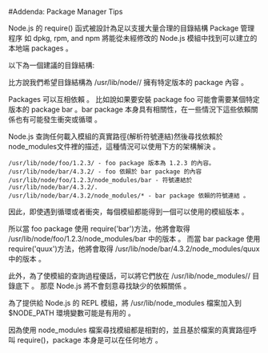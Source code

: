 #Addenda: Package Manager Tips

Node.js 的 require() 函式被設計為足以支援大量合理的目錄結構 Package 管理程序 如 dpkg, rpm, and npm 將能從未經修改的 Node.js 模組中找到可以建立的本地端 packages 。

以下為一個建議的目錄結構:

比方說我們希望目錄結構為 /usr/lib/node/<some-package>/<some-version> 擁有特定版本的 package 內容 。

Packages 可以互相依賴 。 比如說如果要安裝 package foo 可能會需要某個特定版本的 package bar 。bar package 本身具有相關性，在一些情況下這些依賴關係也有可能發生衝突或循環 。

Node.js 查詢任何載入模組的真實路徑(解析符號連結)然後尋找依賴於node_modules文件裡的描述，這種情況可以使用下方的架構解決 。

```javescript
/usr/lib/node/foo/1.2.3/ - foo package 版本為 1.2.3 的內容。
/usr/lib/node/bar/4.3.2/ - foo 依賴於 bar package 的內容
/usr/lib/node/foo/1.2.3/node_modules/bar - 符號連結於 /usr/lib/node/bar/4.3.2/.
/usr/lib/node/bar/4.3.2/node_modules/* - bar package 依賴的符號連結 。
```

因此，即使遇到循環或者衝突，每個模組都能得到一個可以使用的模組版本 。

所以當 foo package 使用 require('bar')方法，他將會取得 /usr/lib/node/foo/1.2.3/node_modules/bar 中的版本 。
而當 bar package 使用 require('quux')方法，他將會取得 /usr/lib/node/bar/4.3.2/node_modules/quux 中的版本 。

此外，為了使模組的查詢過程優話，可以將它們放在 /usr/lib/node_modules/<name>/<version> 目錄底下 。 那麼 Node.js 將不會刻意尋找缺少的依賴關係 。

為了提供給 Node.js 的 REPL 模組，將 /usr/lib/node_modules 檔案加入到 $NODE_PATH 環境變數可能是有用的 。

因為使用 node_modules 檔案尋找模組都是相對的，並且基於檔案的真實路徑呼叫 require()，package 本身是可以在任何地方 。
